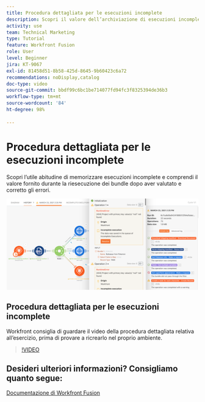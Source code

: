 ```yaml
---
title: Procedura dettagliata per le esecuzioni incomplete
description: Scopri il valore dell’archiviazione di esecuzioni incomplete e quindi della riesecuzione dei bundle dopo la valutazione e la correzione degli errori in  [!DNL Adobe Workfront Fusion].
activity: use
team: Technical Marketing
type: Tutorial
feature: Workfront Fusion
role: User
level: Beginner
jira: KT-9067
exl-id: 81458d51-8b58-425d-8645-9b60423c6a72
recommendations: noDisplay,catalog
doc-type: video
source-git-commit: bbdf99c6bc1be714077fd94fc3f8325394de36b3
workflow-type: tm+mt
source-wordcount: '84'
ht-degree: 98%

---
```


# Procedura dettagliata per le esecuzioni incomplete

Scopri l’utile abitudine di memorizzare esecuzioni incomplete e comprendi il valore fornito durante la riesecuzione dei bundle dopo aver valutato e corretto gli errori.

![Immagine di uno scenario con gestione degli errori](assets/troubleshooting-and-error-handling-8.png)

## Procedura dettagliata per le esecuzioni incomplete

Workfront consiglia di guardare il video della procedura dettagliata relativa all’esercizio, prima di provare a ricrearlo nel proprio ambiente.

>[!VIDEO](https://video.tv.adobe.com/v/3418180/?quality=12&learn=on&enablevpops=1&captions=ita)

## Desideri ulteriori informazioni? Consigliamo quanto segue:

[Documentazione di Workfront Fusion](https://experienceleague.adobe.com/it/docs/workfront-fusion/using/get-started-with-fusion/understand-workfront-fusion/workfront-fusion-overview)
